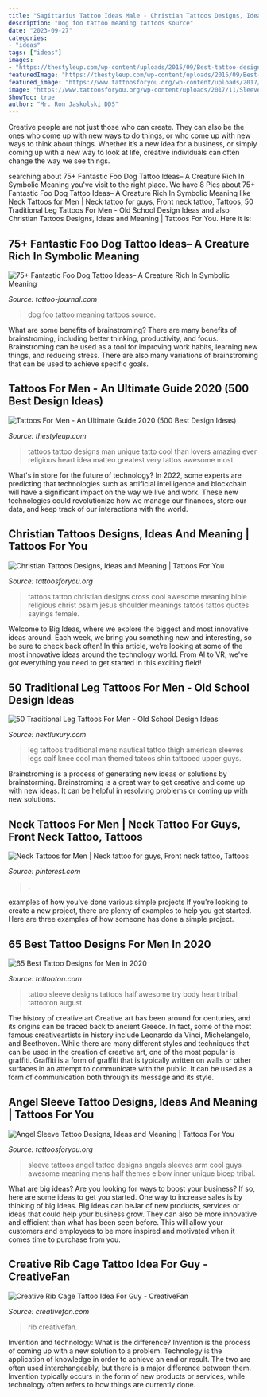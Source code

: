 ```yaml
---
title: "Sagittarius Tattoo Ideas Male - Christian Tattoos Designs, Ideas And Meaning"
description: "Dog foo tattoo meaning tattoos source"
date: "2023-09-27"
categories:
- "ideas"
tags: ["ideas"]
images:
- "https://thestyleup.com/wp-content/uploads/2015/09/Best-tattoo-designs-for-Men-27-517x800.jpg"
featuredImage: "https://thestyleup.com/wp-content/uploads/2015/09/Best-tattoo-designs-for-Men-27-517x800.jpg"
featured_image: "https://www.tattoosforyou.org/wp-content/uploads/2017/11/Sleeve-Tattoos-of-Angels.jpg"
image: "https://www.tattoosforyou.org/wp-content/uploads/2017/11/Sleeve-Tattoos-of-Angels.jpg"
ShowToc: true
author: "Mr. Ron Jaskolski DDS"
---
```



Creative people are not just those who can create. They can also be the ones who come up with new ways to do things, or who come up with new ways to think about things. Whether it’s a new idea for a business, or simply coming up with a new way to look at life, creative individuals can often change the way we see things.

	

		
searching about 75+ Fantastic Foo Dog Tattoo Ideas– A Creature Rich In Symbolic Meaning you've visit to the right place. We have 8 Pics about 75+ Fantastic Foo Dog Tattoo Ideas– A Creature Rich In Symbolic Meaning like Neck Tattoos for Men | Neck tattoo for guys, Front neck tattoo, Tattoos, 50 Traditional Leg Tattoos For Men - Old School Design Ideas and also Christian Tattoos Designs, Ideas and Meaning | Tattoos For You. Here it is:
		
    
## 75+ Fantastic Foo Dog Tattoo Ideas– A Creature Rich In Symbolic Meaning

<img loading=lazy src="https://tattoo-journal.com/wp-content/uploads/2016/08/foo-dog-tattoo37-650x650.jpg" onerror="this.onerror=null;this.src='https://tse3.mm.bing.net/th?id=OIP.JEa3xbwdZtDCaNTLLxu2PgHaHa&amp;pid=15.1';" alt="75+ Fantastic Foo Dog Tattoo Ideas– A Creature Rich In Symbolic Meaning">

_Source: tattoo-journal.com_

>dog foo tattoo meaning tattoos source. 

	

What are some benefits of brainstroming?
There are many benefits of brainstroming, including better thinking, productivity, and focus. Brainstroming can be used as a tool for improving work habits, learning new things, and reducing stress. There are also many variations of brainstroming that can be used to achieve specific goals.

    
## Tattoos For Men - An Ultimate Guide 2020 (500 Best Design Ideas)

<img loading=lazy src="https://thestyleup.com/wp-content/uploads/2015/09/Best-tattoo-designs-for-Men-27-517x800.jpg" onerror="this.onerror=null;this.src='https://tse3.mm.bing.net/th?id=OIP.WcgakNSSu89e0JnQP0iJpgHaLd&amp;pid=15.1';" alt="Tattoos For Men - An Ultimate Guide 2020 (500 Best Design Ideas)">

_Source: thestyleup.com_

>tattoos tattoo designs man unique tatto cool than lovers amazing ever religious heart idea matteo greatest very tattos awesome most. 

	

What's in store for the future of technology?
In 2022, some experts are predicting that technologies such as artificial intelligence and blockchain will have a significant impact on the way we live and work. These new technologies could revolutionize how we manage our finances, store our data, and keep track of our interactions with the world.

    
## Christian Tattoos Designs, Ideas And Meaning | Tattoos For You

<img loading=lazy src="http://www.tattoosforyou.org/wp-content/uploads/2013/09/Christian-Tattoo-Ideas.jpg" onerror="this.onerror=null;this.src='https://tse4.mm.bing.net/th?id=OIP._J3NlV41pWOGZizGjcGNvAHaJ4&amp;pid=15.1';" alt="Christian Tattoos Designs, Ideas and Meaning | Tattoos For You">

_Source: tattoosforyou.org_

>tattoos tattoo christian designs cross cool awesome meaning bible religious christ psalm jesus shoulder meanings tatoos tattos quotes sayings female. 

	

Welcome to Big Ideas, where we explore the biggest and most innovative ideas around. Each week, we bring you something new and interesting, so be sure to check back often! In this article, we’re looking at some of the most innovative ideas around the technology world. From AI to VR, we’ve got everything you need to get started in this exciting field!

    
## 50 Traditional Leg Tattoos For Men - Old School Design Ideas

<img loading=lazy src="http://nextluxury.com/wp-content/uploads/mens-nautical-themed-traditional-leg-tattoos.jpg" onerror="this.onerror=null;this.src='https://tse2.mm.bing.net/th?id=OIP.gc91HpuG1PvmhfNyldRnDQAAAA&amp;pid=15.1';" alt="50 Traditional Leg Tattoos For Men - Old School Design Ideas">

_Source: nextluxury.com_

>leg tattoos traditional mens nautical tattoo thigh american sleeves legs calf knee cool man themed tatoos shin tattooed upper guys. 

	

Brainstroming is a process of generating new ideas or solutions by brainstorming. Brainstroming is a great way to get creative and come up with new ideas. It can be helpful in resolving problems or coming up with new solutions.

    
## Neck Tattoos For Men | Neck Tattoo For Guys, Front Neck Tattoo, Tattoos

<img loading=lazy src="https://i.pinimg.com/736x/1f/c0/b0/1fc0b04ecc3b652aab9f2114eecbfcd3.jpg" onerror="this.onerror=null;this.src='https://tse2.mm.bing.net/th?id=OIP.x5U_8UIMU6rOc7q-mHPKCQAAAA&amp;pid=15.1';" alt="Neck Tattoos for Men | Neck tattoo for guys, Front neck tattoo, Tattoos">

_Source: pinterest.com_

>. 

	

examples of how you've done various simple projects
If you're looking to create a new project, there are plenty of examples to help you get started. Here are three examples of how someone has done a simple project.

    
## 65 Best Tattoo Designs For Men In 2020

<img loading=lazy src="https://tattooton.com/wp-content/uploads/2017/01/tattoos-for-men-211.jpg" onerror="this.onerror=null;this.src='https://tse2.mm.bing.net/th?id=OIP.QI2qUZ38TKBrGDzwKEK58QHaLG&amp;pid=15.1';" alt="65 Best Tattoo Designs for Men in 2020">

_Source: tattooton.com_

>tattoo sleeve designs tattoos half awesome try body heart tribal tattooton august. 

	

The history of creative art
Creative art has been around for centuries, and its origins can be traced back to ancient Greece. In fact, some of the most famous creativeartists in history include Leonardo da Vinci, Michelangelo, and Beethoven. While there are many different styles and techniques that can be used in the creation of creative art, one of the most popular is graffiti. Graffiti is a form of graffiti that is typically written on walls or other surfaces in an attempt to communicate with the public. It can be used as a form of communication both through its message and its style.

    
## Angel Sleeve Tattoo Designs, Ideas And Meaning | Tattoos For You

<img loading=lazy src="https://www.tattoosforyou.org/wp-content/uploads/2017/11/Sleeve-Tattoos-of-Angels.jpg" onerror="this.onerror=null;this.src='https://tse4.mm.bing.net/th?id=OIP.XkMM8nueuAQTfpc_kB-1cgHaK3&amp;pid=15.1';" alt="Angel Sleeve Tattoo Designs, Ideas and Meaning | Tattoos For You">

_Source: tattoosforyou.org_

>sleeve tattoos angel tattoo designs angels sleeves arm cool guys awesome meaning mens half themes elbow inner unique bicep tribal. 

	

What are big ideas?
Are you looking for ways to boost your business? If so, here are some ideas to get you started. 
One way to increase sales is by thinking of big ideas. Big ideas can beJar of new products, services or ideas that could help your business grow. They can also be more innovative and efficient than what has been seen before. This will allow your customers and employees to be more inspired and motivated when it comes time to purchase from you.

    
## Creative Rib Cage Tattoo Idea For Guy - CreativeFan

<img loading=lazy src="https://creativefan.com/wp-content/uploads/2016/11/rib-cage-tattoo-ideas-for-guys.jpg" onerror="this.onerror=null;this.src='https://tse3.mm.bing.net/th?id=OIP.PKen9XE-KB2Wswup-ntuBQHaMN&amp;pid=15.1';" alt="Creative Rib Cage Tattoo Idea For Guy - CreativeFan">

_Source: creativefan.com_

>rib creativefan. 

	

Invention and technology: What is the difference?
Invention is the process of coming up with a new solution to a problem. Technology is the application of knowledge in order to achieve an end or result. The two are often used interchangeably, but there is a major difference between them. Invention typically occurs in the form of new products or services, while technology often refers to how things are currently done.

